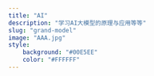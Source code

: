 ```yaml
---
title: "AI"
description: "学习AI大模型的原理与应用等等"
slug: "grand-model"
image: "AAA.jpg"
style:
    background: "#00E5EE"
    color: "#FFFFFF"
---
```

